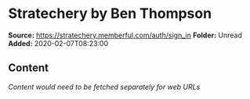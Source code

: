 # Stratechery by Ben Thompson

**Source:** https://stratechery.memberful.com/auth/sign_in
**Folder:** Unread
**Added:** 2020-02-07T08:23:00




## Content
*Content would need to be fetched separately for web URLs*
